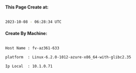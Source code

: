 
   
#### This Page Create at:

```bash

2023-10-08 - 06:28:34 UTC

```

#### Create By Machine:

```bash

Host Name : fv-az361-633

platform  : Linux-6.2.0-1012-azure-x86_64-with-glibc2.35

Ip Local  : 10.1.0.71

```

